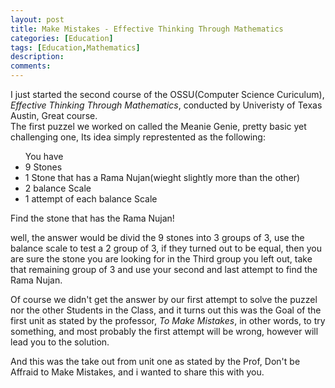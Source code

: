 ```yaml
---
layout: post
title: Make Mistakes - Effective Thinking Through Mathematics
categories: [Education]
tags: [Education,Mathematics]
description: 
comments:
---
```



<p>
	I just started the second course of the OSSU(Computer Science Curiculum), <em>Effective Thinking Through Mathematics</em>, conducted by Univeristy of Texas Austin, Great course.<br>
	The first puzzel we worked on called the Meanie Genie, pretty basic yet challenging one, Its idea simply represtented as the following:
	<ul>
	You have
		<li>9 Stones</li>
		<li>1 Stone that has a Rama Nujan(wieght slightly more than the other)</li>
		<li>2 balance Scale</li>
		<li>1 attempt of each balance Scale</li>
	</ul>
	Find the stone that has the Rama Nujan!
</p>
<p>
	well, the answer would be divid the 9 stones into 3 groups of 3, use the balance scale to test a 2 group of 3, if they turned out to be equal, then you are sure the stone you are looking for in the Third group you left out, take that remaining group of 3 and use your second and last attempt to find the Rama Nujan.
</p>
<p>
	Of course we didn't get the answer by our first attempt to solve the puzzel nor the other Students in the Class, and it turns out this was the Goal of the first unit as stated by the professor, <em>To Make Mistakes</em>, in other words, to try something, and most probably the first attempt will be wrong, however will lead you to the solution.
</p>
<p>
	And this was the take out from unit one as stated by the Prof, Don't be Affraid to Make Mistakes, and i wanted to share this with you.
</p>